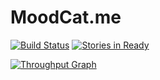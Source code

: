# MoodCat.me

[![Build Status](https://travis-ci.org/MoodCat/MoodCat.me-Core.svg?branch=master)](https://travis-ci.org/MoodCat/MoodCat.me-Core)
[![Stories in Ready](https://badge.waffle.io/MoodCat/MoodCat.me.svg?label=ready&title=Ready)](http://waffle.io/MoodCat/MoodCat.me)

[![Throughput Graph](https://graphs.waffle.io/MoodCat/MoodCat.me/throughput.svg)](https://waffle.io/MoodCat/MoodCat.me/metrics)
